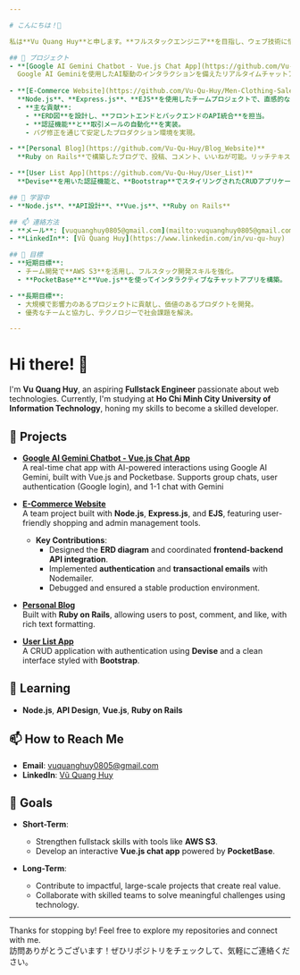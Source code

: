 ```yaml
---

# こんにちは！👋  

私は**Vu Quang Huy**と申します。**フルスタックエンジニア**を目指し、ウェブ技術に情熱を注いでいます。現在、**ホーチミン市情報技術大学**で学びながら、スキルを磨いています。

## 🌟 プロジェクト  
- **[Google AI Gemini Chatbot - Vue.js Chat App](https://github.com/Vu-Qu-Huy/Google-Ai-Gemini_Chatbot-VueJS_ChatApp)**  
  Google AI Geminiを使用したAI駆動のインタラクションを備えたリアルタイムチャットアプリ。Vue.jsとPocketbaseで構築されています。グループチャット、ユーザー認証（Googleログイン）、およびGeminiとの1対1のチャットをサポートしています。
  
- **[E-Commerce Website](https://github.com/Vu-Qu-Huy/Men-Clothing-Sale-Website)**  
  **Node.js**、**Express.js**、**EJS**を使用したチームプロジェクトで、直感的なショッピング体験と管理ツールを提供します。  
  - **主な貢献**:  
    - **ERD図**を設計し、**フロントエンドとバックエンドのAPI統合**を担当。  
    - **認証機能**と**取引メールの自動化**を実装。  
    - バグ修正を通じて安定したプロダクション環境を実現。  

- **[Personal Blog](https://github.com/Vu-Qu-Huy/Blog_Website)**  
  **Ruby on Rails**で構築したブログで、投稿、コメント、いいねが可能。リッチテキスト対応。  

- **[User List App](https://github.com/Vu-Qu-Huy/User_List)**  
  **Devise**を用いた認証機能と、**Bootstrap**でスタイリングされたCRUDアプリケーション。  

## 🌱 学習中  
- **Node.js**、**API設計**、**Vue.js**、**Ruby on Rails**  

## 📫 連絡方法  
- **メール**: [vuquanghuy0805@gmail.com](mailto:vuquanghuy0805@gmail.com)  
- **LinkedIn**: [Vũ Quang Huy](https://www.linkedin.com/in/vu-qu-huy)  

## 🎯 目標  
- **短期目標**:  
  - チーム開発で**AWS S3**を活用し、フルスタック開発スキルを強化。  
  - **PocketBase**と**Vue.js**を使ってインタラクティブなチャットアプリを構築。  

- **長期目標**:  
  - 大規模で影響力のあるプロジェクトに貢献し、価値のあるプロダクトを開発。  
  - 優秀なチームと協力し、テクノロジーで社会課題を解決。  

---
```


# Hi there! 👋  

I'm **Vu Quang Huy**, an aspiring **Fullstack Engineer** passionate about web technologies. Currently, I'm studying at **Ho Chi Minh City University of Information Technology**, honing my skills to become a skilled developer.

## 🌟 Projects  
- **[Google AI Gemini Chatbot - Vue.js Chat App](https://github.com/Vu-Qu-Huy/Google-Ai-Gemini_Chatbot-VueJS_ChatApp)**  
  A real-time chat app with AI-powered interactions using Google AI Gemini, built with Vue.js and Pocketbase. Supports group chats, user authentication (Google login), and 1-1 chat with Gemini

- **[E-Commerce Website](https://github.com/ckietlam/UIT-IE104-Men-Clothing-Sale-Website)**  
  A team project built with **Node.js**, **Express.js**, and **EJS**, featuring user-friendly shopping and admin management tools.  
  - **Key Contributions**:  
    - Designed the **ERD diagram** and coordinated **frontend-backend API integration**.  
    - Implemented **authentication** and **transactional emails** with Nodemailer.  
    - Debugged and ensured a stable production environment.  

- **[Personal Blog](https://github.com/Vu-Qu-Huy/Blog_Website)**  
  Built with **Ruby on Rails**, allowing users to post, comment, and like, with rich text formatting.  

- **[User List App](https://github.com/Vu-Qu-Huy/User_List)**  
  A CRUD application with authentication using **Devise** and a clean interface styled with **Bootstrap**.  

## 🌱 Learning  
- **Node.js**, **API Design**, **Vue.js**, **Ruby on Rails**

## 📫 How to Reach Me  
- **Email**: [vuquanghuy0805@gmail.com](mailto:vuquanghuy0805@gmail.com)  
- **LinkedIn**: [Vũ Quang Huy](https://www.linkedin.com/in/vu-qu-huy)  

## 🎯 Goals  
- **Short-Term**:  
  - Strengthen fullstack skills with tools like **AWS S3**.  
  - Develop an interactive **Vue.js chat app** powered by **PocketBase**.  

- **Long-Term**:  
  - Contribute to impactful, large-scale projects that create real value.  
  - Collaborate with skilled teams to solve meaningful challenges using technology.  

---

Thanks for stopping by! Feel free to explore my repositories and connect with me.  
訪問ありがとうございます！ぜひリポジトリをチェックして、気軽にご連絡ください。
